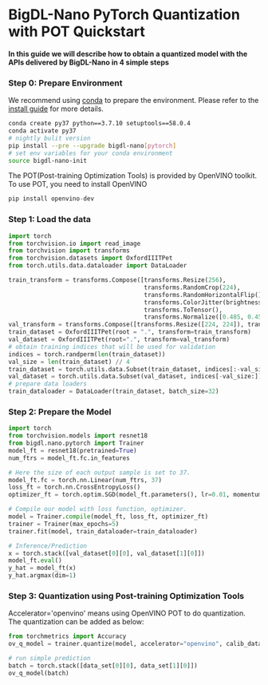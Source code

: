 # BigDL-Nano PyTorch Quantization with POT Quickstart

**In this guide we will describe how to obtain a quantized model with the APIs delivered by BigDL-Nano in 4 simple steps**

### **Step 0: Prepare Environment**
We recommend using [conda](https://docs.conda.io/projects/conda/en/latest/user-guide/install/) to prepare the environment. Please refer to the [install guide](../../UserGuide/python.md) for more details.

```bash
conda create py37 python==3.7.10 setuptools==58.0.4
conda activate py37
# nightly bulit version
pip install --pre --upgrade bigdl-nano[pytorch]
# set env variables for your conda environment
source bigdl-nano-init
```

The POT(Post-training Optimization Tools) is provided by OpenVINO toolkit. To use POT, you need to install OpenVINO
```python
pip install openvino-dev
```

### **Step 1: Load the data**
```python
import torch
from torchvision.io import read_image
from torchvision import transforms
from torchvision.datasets import OxfordIIITPet
from torch.utils.data.dataloader import DataLoader

train_transform = transforms.Compose([transforms.Resize(256),
                                      transforms.RandomCrop(224),
                                      transforms.RandomHorizontalFlip(),
                                      transforms.ColorJitter(brightness=.5, hue=.3),
                                      transforms.ToTensor(),
                                      transforms.Normalize([0.485, 0.456, 0.406], [0.229, 0.224, 0.225])])
val_transform = transforms.Compose([transforms.Resize([224, 224]), transforms.ToTensor(), transforms.Normalize([0.485, 0.456, 0.406], [0.229, 0.224, 0.225])])
train_dataset = OxfordIIITPet(root = ".", transform=train_transform)
val_dataset = OxfordIIITPet(root=".", transform=val_transform)
# obtain training indices that will be used for validation
indices = torch.randperm(len(train_dataset))
val_size = len(train_dataset) // 4
train_dataset = torch.utils.data.Subset(train_dataset, indices[:-val_size])
val_dataset = torch.utils.data.Subset(val_dataset, indices[-val_size:])
# prepare data loaders
train_dataloader = DataLoader(train_dataset, batch_size=32)
```

### **Step 2: Prepare the Model**
```python
import torch
from torchvision.models import resnet18
from bigdl.nano.pytorch import Trainer
model_ft = resnet18(pretrained=True)
num_ftrs = model_ft.fc.in_features

# Here the size of each output sample is set to 37.
model_ft.fc = torch.nn.Linear(num_ftrs, 37)
loss_ft = torch.nn.CrossEntropyLoss()
optimizer_ft = torch.optim.SGD(model_ft.parameters(), lr=0.01, momentum=0.9, weight_decay=5e-4)

# Compile our model with loss function, optimizer.
model = Trainer.compile(model_ft, loss_ft, optimizer_ft)
trainer = Trainer(max_epochs=5)
trainer.fit(model, train_dataloader=train_dataloader)

# Inference/Prediction
x = torch.stack([val_dataset[0][0], val_dataset[1][0]])
model_ft.eval()
y_hat = model_ft(x)
y_hat.argmax(dim=1)
```

### **Step 3: Quantization using Post-training Optimization Tools**
Accelerator='openvino' means using OpenVINO POT to do quantization. The quantization can be added as below:
```python
from torchmetrics import Accuracy
ov_q_model = trainer.quantize(model, accelerator="openvino", calib_dataloader=data_loader)

# run simple prediction
batch = torch.stack([data_set[0][0], data_set[1][0]])
ov_q_model(batch)
```